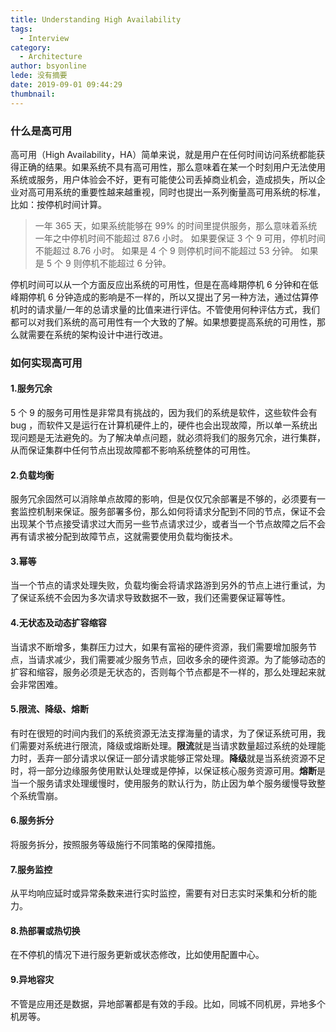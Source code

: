 ```yaml
---
title: Understanding High Availability
tags:
  - Interview
category:
  - Architecture
author: bsyonline
lede: 没有摘要
date: 2019-09-01 09:44:29
thumbnail:
---
```


### 什么是高可用
高可用（High Availability，HA）简单来说，就是用户在任何时间访问系统都能获得正确的结果。如果系统不具有高可用性，那么意味着在某一个时刻用户无法使用系统或服务，用户体验会不好，更有可能使公司丢掉商业机会，造成损失，所以企业对高可用系统的重要性越来越重视，同时也提出一系列衡量高可用系统的标准，比如：按停机时间计算。
> 一年 365 天，如果系统能够在 99% 的时间里提供服务，那么意味着系统一年之中停机时间不能超过 87.6 小时。
如果要保证 3 个 9 可用，停机时间不能超过 8.76 小时。
如果是 4 个 9 则停机时间不能超过 53 分钟。
如果是 5 个 9 则停机不能超过 6 分钟。

停机时间可以从一个方面反应出系统的可用性，但是在高峰期停机 6 分钟和在低峰期停机 6 分钟造成的影响是不一样的，所以又提出了另一种方法，通过估算停机时的请求量/一年的总请求量的比值来进行评估。不管使用何种评估方式，我们都可以对我们系统的高可用性有一个大致的了解。如果想要提高系统的可用性，那么就需要在系统的架构设计中进行改进。

### 如何实现高可用

#### 1.服务冗余
5 个 9 的服务可用性是非常具有挑战的，因为我们的系统是软件，这些软件会有 bug ，而软件又是运行在计算机硬件上的，硬件也会出现故障，所以单一系统出现问题是无法避免的。为了解决单点问题，就必须将我们的服务冗余，进行集群，从而保证集群中任何节点出现故障都不影响系统整体的可用性。

#### 2.负载均衡
服务冗余固然可以消除单点故障的影响，但是仅仅冗余部署是不够的，必须要有一套监控机制来保证。服务部署多份，那么如何将请求分配到不同的节点，保证不会出现某个节点接受请求过大而另一些节点请求过少，或者当一个节点故障之后不会再有请求被分配到故障节点，这就需要使用负载均衡技术。

#### 3.幂等
当一个节点的请求处理失败，负载均衡会将请求路游到另外的节点上进行重试，为了保证系统不会因为多次请求导致数据不一致，我们还需要保证幂等性。

#### 4.无状态及动态扩容缩容
当请求不断增多，集群压力过大，如果有富裕的硬件资源，我们需要增加服务节点，当请求减少，我们需要减少服务节点，回收多余的硬件资源。为了能够动态的扩容和缩容，服务必须是无状态的，否则每个节点都是不一样的，那么处理起来就会非常困难。

#### 5.限流、降级、熔断
有时在很短的时间内我们的系统资源无法支撑海量的请求，为了保证系统可用，我们需要对系统进行限流，降级或熔断处理。**限流**就是当请求数量超过系统的处理能力时，丢弃一部分请求以保证一部分请求能够正常处理。**降级**就是当系统资源不足时，将一部分边缘服务使用默认处理或是停掉，以保证核心服务资源可用。**熔断**是当一个服务请求处理缓慢时，使用服务的默认行为，防止因为单个服务缓慢导致整个系统雪崩。

#### 6.服务拆分
将服务拆分，按照服务等级施行不同策略的保障措施。

#### 7.服务监控
从平均响应延时或异常条数来进行实时监控，需要有对日志实时采集和分析的能力。

#### 8.热部署或热切换
在不停机的情况下进行服务更新或状态修改，比如使用配置中心。

#### 9.异地容灾
不管是应用还是数据，异地部署都是有效的手段。比如，同城不同机房，异地多个机房等。
